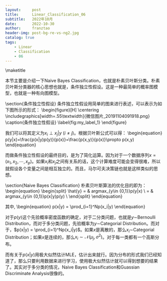 ```yaml
---
layout:     post
title:      Linear_Classification_06
subtitle:   2022年10月
date:       2022-10-30
author:     franztao
header-img: post-bg-re-vs-ng2.jpg
catalog: true
tags:
    - Linear
    - Classification
    - 06
---
```

            

\maketitle

本节主要是介绍一下Naive Bayes Classification，也就是朴素贝叶斯分类。朴素贝叶斯分类器的核心思想也就是，条件独立性假设。这是一种最简单的概率图模型，也就是一种有向图模型。

\section{条件独立性假设}
条件独立性假设用简单的图来进行表述，可以表示为如下图所示的形式：
\begin{figure}[H]
    \centering
    \includegraphics[width=.55\textwidth]{微信图片_20191104091918.png}
    \caption{条件独立性假设}
    \label{fig:my_label_1}
\end{figure}

我们可以将其定义为$x_i\perp x_j|y\ (i \neq j)$。根据贝叶斯公式可以得：
\begin{equation}
    p(y|x)=\frac{p(x|y)p(y)}{p(x)}=\frac{p(x,y)}{p(x)}\propto p(x,y)
\end{equation}

而做条件独立性假设的最终目的，是为了简化运算。因为对于一个数据序列$x=(x_1,x_2,\cdots,x_p)$。如果$x_i$和$x_j$之间有关系的话，这个计算难度可能会变得很难，所以就假设各个变量之间是相互独立的。而且，马尔可夫决策链也就是这样类似的思想。

\section{Naive Bayes Classification}
朴素贝叶斯算法的优化目的即为：
\begin{equation}
    \begin{split}
        \hat{y} = & argmax_{y\in \{0,1\}}p(y|x) \\
        = & argmax_{y\in \{0,1\}}p(x|y)p(y) \\
    \end{split}
\end{equation}

其中,
\begin{equation}
    p(x|y) = \prod_{i=1}^Np(x_i|y)
\end{equation}

对于$p(y)$这个先验概率密度函数的确定，对于二分类问题，也就是$y\sim$Bernoulli Distribution，而对于多分类问题，先验概率为$y\sim$Categorial Distribution。而对于，$p(x|y) = \prod_{i=1}^Np(x_i|y)$。如果$x$是离散的，那么$x_i\sim$Categorial Distribution；如果$x$是连续的，那么$x_i\sim\mathcal{N}(\mu_j,\sigma^2)$。对于每一类都有一个高斯分布。

而有关于$p(x|y)$用极大似然估计MLE，估计出来就行。因为分布的形式我们已经知道了，那么只要利用数据来进行学习，使用极大似然估计就可以得到想要的结果了。其实对于多分类的情况，Naive Bayes Classification和Guassian Discriminate Analysis很像的。


